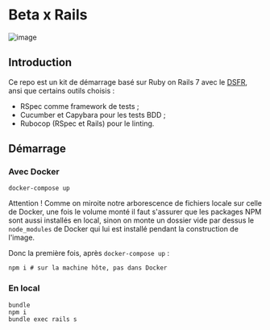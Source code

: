 # Beta x Rails

![image](https://user-images.githubusercontent.com/107635/182360512-9fd4be19-bdf9-4a02-8f9c-94abf94e0164.png)


## Introduction

Ce repo est un kit de démarrage basé sur Ruby on Rails 7 avec le
[DSFR](https://www.systeme-de-design.gouv.fr/), ansi que certains
outils choisis :

* RSpec comme framework de tests ;
* Cucumber et Capybara pour les tests BDD ;
* Rubocop (RSpec et Rails) pour le linting.

## Démarrage

### Avec Docker

```shell
docker-compose up
```

Attention ! Comme on miroite notre arborescence de fichiers locale sur
celle de Docker, une fois le volume monté il faut s'assurer que les
packages NPM sont aussi installés en local, sinon on monte un dossier
vide par dessus le `node_modules` de Docker qui lui est installé
pendant la construction de l'image.

Donc la première fois, après `docker-compose up` :

```shell
npm i # sur la machine hôte, pas dans Docker
```

### En local

```
bundle
npm i
bundle exec rails s
```
